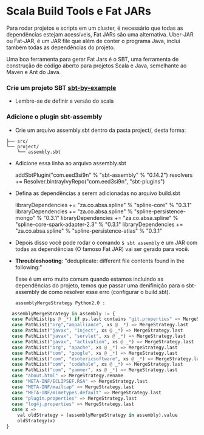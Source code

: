 # Scala Build Tools e Fat JARs

Para rodar projetos e scripts em um cluster, é necessário que todas as dependências estejam acessíveis, Fat JARs são uma alternativa. Uber-JAR ou Fat-JAR, é um JAR file que além de conter o programa Java, inclui também todas as dependências do projeto.

Uma boa ferramenta para gerar Fat Jars é o SBT, uma ferramenta de construção de código aberto para projetos Scala e Java, semelhante ao Maven e Ant do Java.


### Crie um projeto SBT [sbt-by-example](https://www.scala-sbt.org/1.x/docs/sbt-by-example.html)

* Lembre-se de definir a versão do scala 

### Adicione o plugin sbt-assembly

* Crie um arquivo assembly.sbt dentro da pasta project/, desta forma:



```
├── src/
└── project/
    └── assembly.sbt
   ```
        
* Adicione essa linha ao arquivo assembly.sbt


	addSbtPlugin("com.eed3si9n" % "sbt-assembly" % "0.14.2")
	resolvers += Resolver.bintrayIvyRepo("com.eed3si9n", "sbt-plugins")
    
* Defina as dependências a serem adicionadas no arquivo build.sbt

	libraryDependencies += "za.co.absa.spline" % "spline-core" % "0.3.1"
	libraryDependencies += "za.co.absa.spline" % "spline-persistence-mongo" % "0.3.1"
	libraryDependencies += "za.co.absa.spline" % "spline-core-spark-adapter-2.3" % "0.3.1"
	libraryDependencies += "za.co.absa.spline" % "spline-persistence-atlas" % "0.3.1"
    
* Depois disso você pode rodar o comando  `$ sbt assembly` e um JAR com todas as dependências (O famoso Fat JAR) vai ser gerado para você.
    
* <strong>Throubleshooting</strong>: "deduplicate: different file contents found in the following:"

	Esse é um erro muito comum quando estamos incluindo as dependências do projeto, temos que passar uma denifinição para o sbt-assembly de como resolver esse erro (configurar o build.sbt).
    
    `assemblyMergeStrategy Python2.0 :`
    
```python
  assemblyMergeStrategy in assembly := {
  case PathList(ps @ _*) if ps.last contains "git.properties" => MergeStrategy.first
  case PathList("org","aopalliance", xs @ _*) => MergeStrategy.last
  case PathList("javax", "inject", xs @ _*) => MergeStrategy.last
  case PathList("javax", "servlet", xs @ _*) => MergeStrategy.last
  case PathList("javax", "activation", xs @ _*) => MergeStrategy.last
  case PathList("org", "apache", xs @ _*) => MergeStrategy.last
  case PathList("com", "google", xs @ _*) => MergeStrategy.last
  case PathList("com", "esotericsoftware", xs @ _*) => MergeStrategy.last
  case PathList("com", "codahale", xs @ _*) => MergeStrategy.last
  case PathList("com", "yammer", xs @ _*) => MergeStrategy.last
  case "about.html" => MergeStrategy.rename
  case "META-INF/ECLIPSEF.RSA" => MergeStrategy.last
  case "META-INF/mailcap" => MergeStrategy.last
  case "META-INF/mimetypes.default" => MergeStrategy.last
  case "plugin.properties" => MergeStrategy.last
  case "log4j.properties" => MergeStrategy.last
  case x =>
    val oldStrategy = (assemblyMergeStrategy in assembly).value
    oldStrategy(x)
}
```

